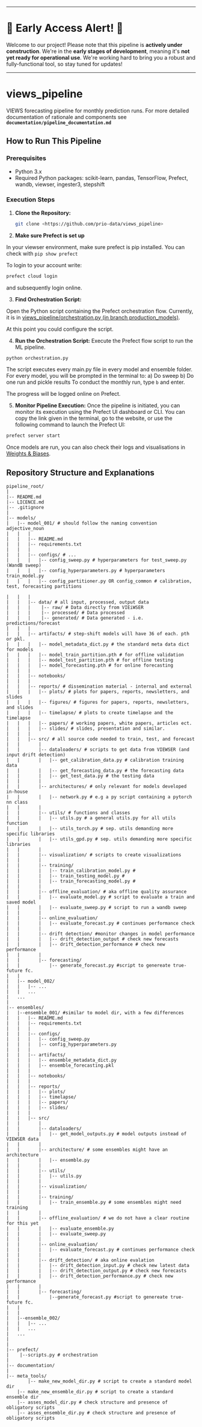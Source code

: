 

---

# 🚧 Early Access Alert! 🚧

Welcome to our project! Please note that this pipeline is **actively under construction**. We're in the **early stages of development**, meaning it's **not yet ready for operational use**. We're working hard to bring you a robust and fully-functional tool, so stay tuned for updates!

---

# views_pipeline
VIEWS forecasting pipeline for monthly prediction runs. For more detailed documentation of rationale and components see **`documentation/pipeline_documentation.md`**

## How to Run This Pipeline
### Prerequisites

- Python 3.x
- Required Python packages: scikit-learn, pandas, TensorFlow, Prefect, wandb, viewser, ingester3, stepshift

### Execution Steps

1. **Clone the Repository:**

   ```bash
   git clone <https://github.com/prio-data/views_pipeline>

2. **Make sure Prefect is set up**

In your viewser environment, make sure prefect is pip installed.
You can check with ```pip show prefect```

To login to your account write:
```bash
prefect cloud login
```
and subsequently login online.

3. **Find Orchestration Script:**

Open the Python script containing the Prefect orchestration flow. 
Currently, it is in [views_pipeline/orchestration.py (in branch production_models)](https://github.com/prio-data/views_pipeline/blob/production_models/orchestration.py).

At this point you could configure the script.

4. **Run the Orchestration Script:**
Execute the Prefect flow script to run the ML pipeline.
```bash
python orchestration.py
```
The script executes every main.py file in every model and ensemble folder. For every model, you will be prompted in the terminal to:
    a) Do sweep 
    b) Do one run and pickle results
To conduct the monthly run, type `b` and enter.

The progress will be logged online on Prefect.

5. **Monitor Pipeline Execution:**
Once the pipeline is initiated, you can monitor its execution using the Prefect UI dashboard or CLI. You can copy the link given in the terminal, go to the website, or use the following command to launch the Prefect UI:
```bash
prefect server start
```

Once models are run, you can also check their logs and visualisations in [Weights & Biases](https://wandb.ai/views_pipeline).

## Repository Structure and Explanations

```
pipeline_root/
|
|-- README.md
|-- LICENCE.md
|-- .gitignore
|
|-- models/
|   |-- model_001/ # should follow the naming convention adjective_noun
|   |   |
|   |   |-- README.md
|   |   |-- requirements.txt
|   |   |
|   |   |-- configs/ # ...
|   |   |   |-- config_sweep.py # hyperparameters for test_sweep.py (WandB sweep)
|   |   |   |-- config_hyperparameters.py # hyperparameters train_model.py
|   |   |   |-- config_partitioner.py OR config_common # calibration, test, forecasting partitions

|   |   |
|   |   |-- data/ # all input, processed, output data
|   |   |    |-- raw/ # Data directly from VIEiWSER
|   |   |    |-- processed/ # Data processed
|   |   |    |-- generated/ # Data generated - i.e. predictions/forecast
|   |   |
|   |   |-- artifacts/ # step-shift models will have 36 of each. pth or pkl. 
|   |   |   |-- model_metadata_dict.py # the standard meta data dict for models
|   |   |   |-- model_train_partition.pth # for offline validation 
|   |   |   |-- model_test_partition.pth # for offline testing
|   |   |   |-- model_forecasting.pth # for online forecasting
|   |   |
|   |   |-- notebooks/
|   |   |
|   |   |-- reports/ # dissemination material - internal and external 
|   |   |   |-- plots/ # plots for papers, reports, newsletters, and slides
|   |   |   |-- figures/ # figures for papers, reports, newsletters, and slides 
|   |   |   |-- timelapse/ # plots to create timelapse and the timelapse
|   |   |   |-- papers/ # working papers, white papers, articles ect.
|   |   |   |-- slides/ # slides, presentation and similar. 
|   |   |
|   |   |-- src/ # all source code needed to train, test, and forecast
|   |       |
|   |       |-- dataloaders/ # scripts to get data from VIEWSER (and input drift detection)
|   |       |   |-- get_calibration_data.py # calibration training data
|   |       |   |-- get_forecasting_data.py # the forecasting data
|   |       |   |-- get_test_data.py # the testing data
|   |       |   
|   |       |-- architectures/ # only relevant for models developed in-house
|   |       |   |-- network.py # e.g a py script containing a pytorch nn class
|   |       |
|   |       |-- utils/ # functions and classes 
|   |       |   |-- utils.py # a general utils.py for all utils function
|   |       |   |-- utils_torch.py # sep. utils demanding more specific libraries
|   |       |   |-- utils_gpd.py # sep. utils demanding more specific libraries
|   |       |
|   |       |-- visualization/ # scripts to create visualizations
|   |       |
|   |       |-- training/
|   |       |   |-- train_calibration_model.py # 
|   |       |   |-- train_testing_model.py # 
|   |       |   |-- train_forecasting_model.py # 
|   |       |
|   |       |-- offline_evaluation/ # aka offline quality assurance
|   |       |   |-- evaluate_model.py # script to evaluate a train and saved model
|   |       |   |-- evaluate_sweep.py # script to run a wandb sweep
|   |       |
|   |       |-- online_evaluation/
|   |       |   |-- evaluate_forecast.py # continues performance check
|   |       |
|   |       |-- drift detection/ #monitor changes in model performance
|   |       |   |-- drift_detection_output # check new forecasts
|   |       |   |-- drift_detection_performance # check new performance
|   |       |
|   |       |-- forecasting/
|   |           |-- generate_forecast.py #script to genereate true-future fc.
|   |
|   |-- model_002/
|   |   |-- ...
|   |   ...
|   ...
|
|-- ensembles/
|   |--ensemble_001/ #similar to model dir, with a few differences
|   |   |-- README.md 
|   |   |-- requirements.txt   
|   |   |
|   |   |-- configs/
|   |   |   |-- config_sweep.py 
|   |   |   |-- config_hyperparameters.py
|   |   |
|   |   |-- artifacts/
|   |   |   |-- ensemble_metadata_dict.py
|   |   |   |-- ensemble_forecasting.pkl
|   |   |
|   |   |-- notebooks/
|   |   |
|   |   |-- reports/
|   |   |   |-- plots/
|   |   |   |-- timelapse/
|   |   |   |-- papers/
|   |   |   |-- slides/
|   |   |
|   |   |-- src/
|   |       |
|   |       |-- dataloaders/
|   |       |   |-- get_model_outputs.py # model outputs instead of VIEWSER data 
|   |       |
|   |       |-- architecture/ # some ensembles might have an architecture
|   |       |   |-- ensemble.py
|   |       |
|   |       |-- utils/
|   |       |   |-- utils.py
|   |       |   
|   |       |-- visualization/
|   |       |
|   |       |-- training/
|   |       |   |-- train_ensemble.py # some ensembles might need training
|   |       |
|   |       |-- offline_evaluation/ # we do not have a clear routine for this yet
|   |       |   |-- evaluate_ensemble.py 
|   |       |   |-- evaluate_sweep.py
|   |       |
|   |       |-- online_evaluation/
|   |       |   |-- evaluate_forecast.py # continues performance check
|   |       |  
|   |       |-- drift_detection/ # aka online evalation 
|   |       |   |-- drift_detection_input.py # check new latest data
|   |       |   |-- drift_detection_output.py # check new forecasts
|   |       |   |-- drift_detection_performance.py # check new performance
|   |       |
|   |       |-- forecasting/
|   |           |--generate_forecast.py #script to genereate true-future fc.
|   |       
|   |
|   |--ensemble_002/
|   |   |-- ...
|   |   ...
|   ...
|
|
|-- prefect/
|    |--scripts.py # orchestration
|
|-- documentation/
|
|-- meta_tools/
		|-- make_new_model_dir.py # script to create a standard model dir
    |-- make_new_ensemble_dir.py # script to create a standard ensemble dir
    |-- asses_model_dir.py # check structure and presence of obligatory scripts
    |-- asses_ensemble_dir.py # check structure and presence of obligatory scripts  
```